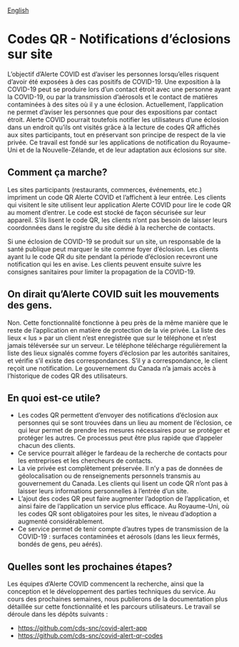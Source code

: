 [English](https://github.com/cds-snc/covid-alert-documentation/blob/main/product/qr-codes.md)

# Codes QR - Notifications d’éclosions sur site

L’objectif d’Alerte COVID est d’aviser les personnes lorsqu’elles risquent d’avoir été exposées à des cas positifs de COVID-19. Une exposition à la COVID-19 peut se produire lors d’un contact étroit avec une personne ayant la COVID-19, ou par la transmission d’aérosols et le contact de matières contaminées à des sites où il y a une éclosion. Actuellement, l’application ne permet d’aviser les personnes que pour des expositions par contact étroit. Alerte COVID pourrait toutefois notifier les utilisateurs d’une éclosion dans un endroit qu’ils ont visités grâce à la lecture de codes QR affichés aux sites participants, tout en préservant son principe de respect de la vie privée. Ce travail est fondé sur les applications de notification du Royaume-Uni et de la Nouvelle-Zélande, et de leur adaptation aux éclosions sur site.

## Comment ça marche?
Les sites participants (restaurants, commerces, événements, etc.) impriment un code QR Alerte COVID et l’affichent à leur entrée. Les clients qui visitent le site utilisent leur application Alerte COVID pour lire le code QR au moment d’entrer. Le code est stocké de façon sécurisée sur leur appareil. S’ils lisent le code QR, les clients n’ont pas besoin de laisser leurs coordonnées dans le registre du site dédié à la recherche de contacts.

Si une éclosion de COVID-19 se produit sur un site, un responsable de la santé publique peut marquer le site comme foyer d’éclosion. Les clients ayant lu le code QR du site pendant la période d’éclosion recevront une notification qui les en avise. Les clients peuvent ensuite suivre les consignes sanitaires pour limiter la propagation de la COVID-19.

## On dirait qu’Alerte COVID suit les mouvements des gens.
Non. Cette fonctionnalité fonctionne à peu près de la même manière que le reste de l’application en matière de protection de la vie privée. La liste des lieux « lus » par un client n’est enregistrée que sur le téléphone et n’est jamais téléversée sur un serveur. Le téléphone télécharge régulièrement la liste des lieux signalés comme foyers d’éclosion par les autorités sanitaires, et vérifie s’il existe des correspondances. S’il y a correspondance, le client reçoit une notification. Le gouvernement du Canada n’a jamais accès à l’historique de codes QR des utilisateurs.

## En quoi est-ce utile?

* Les codes QR permettent d’envoyer des notifications d’éclosion aux personnes qui se sont trouvées dans un lieu au moment de l’éclosion, ce qui leur permet de prendre les mesures nécessaires pour se protéger et protéger les autres. Ce processus peut être plus rapide que d’appeler chacun des clients.
* Ce service pourrait alléger le fardeau de la recherche de contacts pour les entreprises et les chercheurs de contacts.
* La vie privée est complètement préservée. Il n’y a pas de données de géolocalisation ou de renseignements personnels transmis au gouvernement du Canada. Les clients qui lisent un code QR n’ont pas à laisser leurs informations personnelles à l’entrée d’un site.
* L’ajout des codes QR peut faire augmenter l’adoption de l’application, et ainsi faire de l’application un service plus efficace. Au Royaume-Uni, où les codes QR sont obligatoires pour les sites, le niveau d’adoption a augmenté considérablement.
* Ce service permet de tenir compte d’autres types de transmission de la COVID-19 : surfaces contaminées et aérosols (dans les lieux fermés, bondés de gens, peu aérés).

## Quelles sont les prochaines étapes?
Les équipes d’Alerte COVID commencent la recherche, ainsi que la conception et le développement des parties techniques du service. Au cours des prochaines semaines, nous publierons de la documentation plus détaillée sur cette fonctionnalité et les parcours utilisateurs. Le travail se déroule dans les dépôts suivants :

* https://github.com/cds-snc/covid-alert-app
* https://github.com/cds-snc/covid-alert-qr-codes
